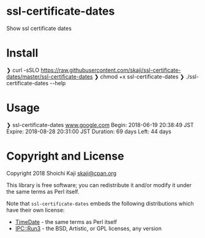 # ssl-certificate-dates

Show ssl certificate dates

# Install

  ❯ curl -sSLO https://raw.githubusercontent.com/skaji/ssl-certificate-dates/master/ssl-certificate-dates
  ❯ chmod +x ssl-certificate-dates
  ❯ ./ssl-certificate-dates --help

# Usage

  ❯ ssl-certificate-dates www.google.com
  Begin:    2018-06-19 20:38:49 JST
  Expire:   2018-08-28 20:31:00 JST
  Duration: 69 days
  Left:     44 days

# Copyright and License

Copyright 2018 Shoichi Kaji <skaji@cpan.org>

This library is free software; you can redistribute it and/or modify
it under the same terms as Perl itself.

Note that `ssl-certificate-dates` embeds the following distributions which have their own license:

* [TimeDate](https://metacpan.org/release/TimeDate) - the same terms as Perl itself
* [IPC::Run3](https://metacpan.org/release/IPC-Run3) - the BSD, Artistic, or GPL licenses, any version
